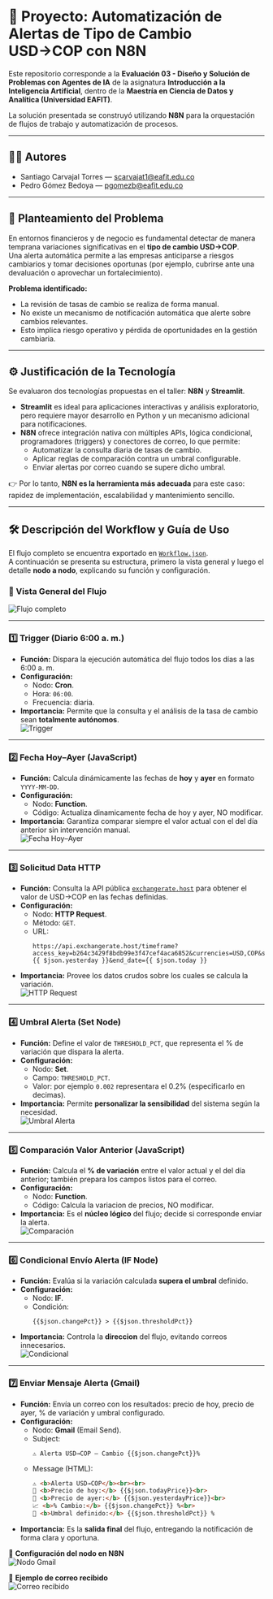 # 📌 Proyecto: Automatización de Alertas de Tipo de Cambio USD→COP con N8N

Este repositorio corresponde a la **Evaluación 03 - Diseño y Solución de Problemas con Agentes de IA** de la asignatura **Introducción a la Inteligencia Artificial**, dentro de la **Maestría en Ciencia de Datos y Analítica (Universidad EAFIT)**.

La solución presentada se construyó utilizando **N8N** para la orquestación de flujos de trabajo y automatización de procesos.

---

## 👨‍🎓 Autores

- Santiago Carvajal Torres — scarvajat1@eafit.edu.co  
- Pedro Gómez Bedoya — pgomezb@eafit.edu.co

---

## 📖 Planteamiento del Problema

En entornos financieros y de negocio es fundamental detectar de manera temprana variaciones significativas en el **tipo de cambio USD→COP**.  
Una alerta automática permite a las empresas anticiparse a riesgos cambiarios y tomar decisiones oportunas (por ejemplo, cubrirse ante una devaluación o aprovechar un fortalecimiento).

**Problema identificado:**
- La revisión de tasas de cambio se realiza de forma manual.  
- No existe un mecanismo de notificación automática que alerte sobre cambios relevantes.  
- Esto implica riesgo operativo y pérdida de oportunidades en la gestión cambiaria.

---

## ⚙️ Justificación de la Tecnología

Se evaluaron dos tecnologías propuestas en el taller: **N8N** y **Streamlit**.

- **Streamlit** es ideal para aplicaciones interactivas y análisis exploratorio, pero requiere mayor desarrollo en Python y un mecanismo adicional para notificaciones.  
- **N8N** ofrece integración nativa con múltiples APIs, lógica condicional, programadores (triggers) y conectores de correo, lo que permite:  
  - Automatizar la consulta diaria de tasas de cambio.  
  - Aplicar reglas de comparación contra un umbral configurable.  
  - Enviar alertas por correo cuando se supere dicho umbral.

👉 Por lo tanto, **N8N es la herramienta más adecuada** para este caso: rapidez de implementación, escalabilidad y mantenimiento sencillo.

---

## 🛠️ Descripción del Workflow y Guía de Uso

El flujo completo se encuentra exportado en [`Workflow.json`](./Workflow.json).  
A continuación se presenta su estructura, primero la vista general y luego el detalle **nodo a nodo**, explicando su función y configuración.

### 📸 Vista General del Flujo
![Flujo completo](./fotos/flujo_completo_envio.png)

---

### 1️⃣ Trigger (Diario 6:00 a. m.)
- **Función:** Dispara la ejecución automática del flujo todos los días a las 6:00 a. m.  
- **Configuración:**  
  - Nodo: **Cron**.  
  - Hora: `06:00`.  
  - Frecuencia: diaria.  
- **Importancia:** Permite que la consulta y el análisis de la tasa de cambio sean **totalmente autónomos**.  
![Trigger](./fotos/nodo_trigger.png)

---

### 2️⃣ Fecha Hoy–Ayer (JavaScript)
- **Función:** Calcula dinámicamente las fechas de **hoy** y **ayer** en formato `YYYY-MM-DD`.  
- **Configuración:**  
  - Nodo: **Function**.  
  - Código: Actualiza dinamicamente fecha de hoy y ayer, NO modificar.
- **Importancia:** Garantiza comparar siempre el valor actual con el del día anterior sin intervención manual.  
![Fecha Hoy–Ayer](./fotos/nodo_fecha.png)

---

### 3️⃣ Solicitud Data HTTP
- **Función:** Consulta la API pública [`exchangerate.host`](https://exchangerate.host/) para obtener el valor de USD→COP en las fechas definidas.  
- **Configuración:**  
  - Nodo: **HTTP Request**.  
  - Método: `GET`.  
  - URL:
    ```
    https://api.exchangerate.host/timeframe?access_key=b264c3429f8bdb99e3f47cef4aca6852&currencies=USD,COP&start_date={{ $json.yesterday }}&end_date={{ $json.today }}
    ```  
- **Importancia:** Provee los datos crudos sobre los cuales se calcula la variación.  
![HTTP Request](./fotos/nodo_http.png)

---

### 4️⃣ Umbral Alerta (Set Node)
- **Función:** Define el valor de `THRESHOLD_PCT`, que representa el % de variación que dispara la alerta.  
- **Configuración:**  
  - Nodo: **Set**.  
  - Campo: `THRESHOLD_PCT`.  
  - Valor: por ejemplo `0.002` representara el 0.2% (especificarlo en decimas).
- **Importancia:** Permite **personalizar la sensibilidad** del sistema según la necesidad.  
![Umbral Alerta](./fotos/nodo_umbral.png)

---

### 5️⃣ Comparación Valor Anterior (JavaScript)
- **Función:** Calcula el **% de variación** entre el valor actual y el del día anterior; también prepara los campos listos para el correo.  
- **Configuración:**  
  - Nodo: **Function**.  
  - Código: Calcula la variacion de precios, NO modificar.
- **Importancia:** Es el **núcleo lógico** del flujo; decide si corresponde enviar la alerta.  
![Comparación](./fotos/nodo_comparacion.png)

---

### 6️⃣ Condicional Envío Alerta (IF Node)
- **Función:** Evalúa si la variación calculada **supera el umbral** definido.  
- **Configuración:**  
  - Nodo: **IF**.  
  - Condición:  
    ```
    {{$json.changePct}} > {{$json.thresholdPct}}
    ```
- **Importancia:** Controla la **direccion** del flujo, evitando correos innecesarios.  
![Condicional](./fotos/nodo_if.png)

---

### 7️⃣ Enviar Mensaje Alerta (Gmail)
- **Función:** Envía un correo con los resultados: precio de hoy, precio de ayer, % de variación y umbral configurado.  
- **Configuración:**  
  - Nodo: **Gmail** (Email Send).  
  - Subject:
    ```
    ⚠️ Alerta USD→COP — Cambio {{$json.changePct}}%
    ```
  - Message (HTML):
    ```html
    ⚠️ <b>Alerta USD→COP</b><br><br>
    📌 <b>Precio de hoy:</b> {{$json.todayPrice}}<br>
    📌 <b>Precio de ayer:</b> {{$json.yesterdayPrice}}<br>
    📈 <b>% Cambio:</b> {{$json.changePct}} %<br>
    🎯 <b>Umbral definido:</b> {{$json.thresholdPct}} %
    ```
- **Importancia:** Es la **salida final** del flujo, entregando la notificación de forma clara y oportuna.

📸 **Configuración del nodo en N8N**  
![Nodo Gmail](./fotos/nodo_gmail.png)

📨 **Ejemplo de correo recibido**  
![Correo recibido](./fotos/mensaje_gmail.png)

